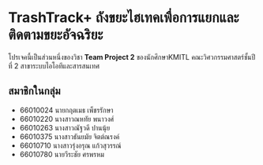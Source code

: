 # TrashTrack+ ถังขยะไฮเทคเพื่อการแยกและติดตามขยะอัจฉริยะ

โปรเจคนี้เป็นส่วนหนึ่งของวิชา **Team Project 2**  ของนักศึกษาKMITL คณะวิศวกรรมศาสตร์ชั้นปีที่ 2 สาขาระบบไอโอทีและสารสนเทศ

## สมาชิกในกลุ่ม
- 66010024      นายกฤตเมธ เพ็ชรรักษา
- 66010220      นางสาวณหทัย พนาวงศ์
- 66010263      นางสาวณัฐวดี ปานนุ้ย
- 66010375      นางสาวธันยมัย จิตต์ณรงค์
- 66010710      นางสาวรุ่งอรุณ แก้วสุวรรณ์
- 66010780      นายวีระชัย ศรพรหม
